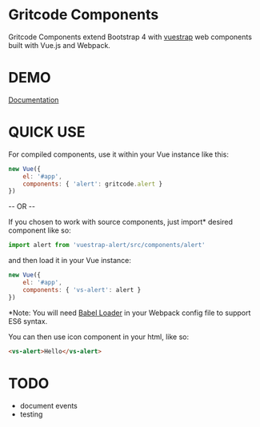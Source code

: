Gritcode Components
=========

Gritcode Components extend Bootstrap 4 with [vuestrap](http://kzima.github.io/vuestrap#readme) web components built with Vue.js and Webpack.

DEMO
=========

[Documentation](http://kzima.github.io/gritcode-components/#/alert)

QUICK USE
=========

For compiled components, use it within your Vue instance like this:

```js
new Vue({
	el: '#app',
	components: { 'alert': gritcode.alert }
})
```

-- OR --

If you chosen to work with source components, just import* desired component like so:

```js
import alert from 'vuestrap-alert/src/components/alert'
```

and then load it in your Vue instance:

```js
new Vue({
	el: '#app',
	components: { 'vs-alert': alert }
})
```

*Note: You will need <a href="https://github.com/babel/babel-loader">Babel Loader</a> in your Webpack config file to support ES6 syntax.

You can then use icon component in your html, like so:
```html
<vs-alert>Hello</vs-alert>
```

TODO
=========
- document events
- testing
